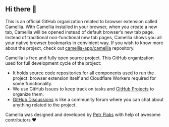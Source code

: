 ## Hi there 👋

This is an official GitHub organization related to browser extension called Camellia. With Camellia installed in your browser, when you create a new tab, Camellia will be opened instead of default browser’s new tab page. Instead of traditional non-functional new tab pages, Camellia shows you all your native browser bookmarks in convinient way. If you wish to know more about the project, check out [camellia-app/camellia](https://github.com/camellia-app/camellia) repository.

Camellia is free and fully open source project. This GitHub organization used for full development cycle of the project:

* It holds source code repositories for all components used to run the project: browser extension itself and Cloudflare Workers required for some functionality.
* We use GitHub Issues to keep track on tasks and [GitHub Projects](https://github.com/orgs/camellia-app/projects) to organize them.
* [GitHub Discussions](https://github.com/orgs/camellia-app/discussions) is like a community forum where you can chat about anything related to the project.

Camellia was designed and developed by [Petr Flaks](https://github.com/flaksp) with help of awesome contributors ❤️
